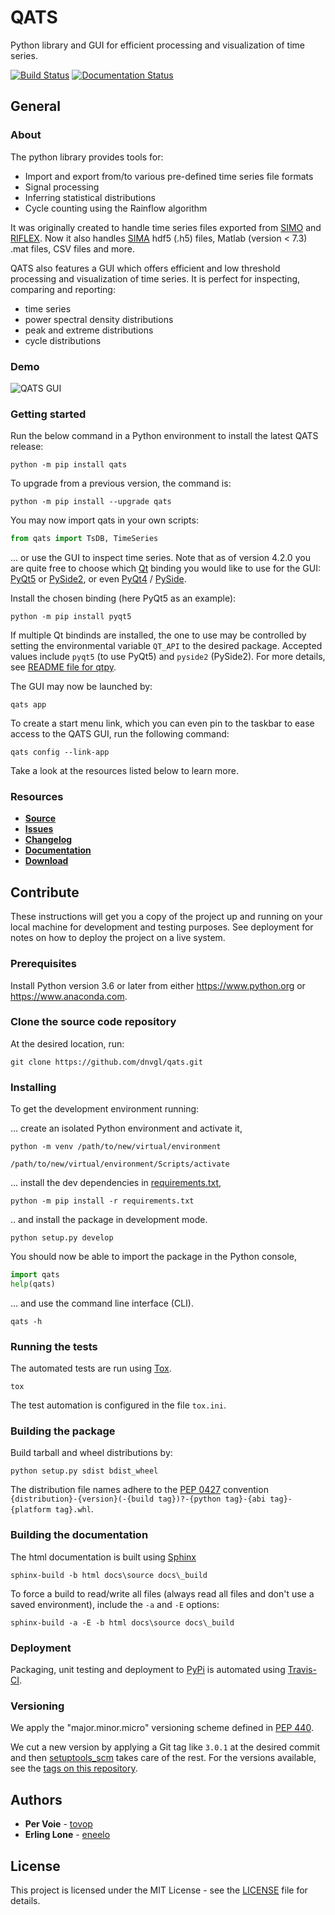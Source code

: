 # QATS

Python library and GUI for efficient processing and visualization of time series.

[![Build Status](https://travis-ci.com/dnvgl/qats.svg?branch=master)](https://travis-ci.com/dnvgl/qats)
[![Documentation Status](https://readthedocs.org/projects/qats/badge/?version=latest)](https://qats.readthedocs.io/en/latest/?badge=latest)


## General

### About

The python library provides tools for:
- Import and export from/to various pre-defined time series file formats
- Signal processing
- Inferring statistical distributions
- Cycle counting using the Rainflow algorithm

It was originally created to handle time series files exported from [SIMO](https://www.dnvgl.com/services/complex-multibody-calculations-simo-2311) 
and [RIFLEX](https://www.dnvgl.com/services/riser-analysis-software-for-marine-riser-systems-riflex-2312). Now it also
handles [SIMA](https://www.dnvgl.com/services/marine-operations-and-mooring-analysis-software-sima-2324) hdf5 (.h5) files, 
Matlab (version < 7.3) .mat files, CSV files and more.  

QATS also features a GUI which offers efficient and low threshold processing and visualization of time series. It is
perfect for inspecting, comparing and reporting:
- time series
- power spectral density distributions
- peak and extreme distributions
- cycle distributions

### Demo

![QATS GUI](https://raw.githubusercontent.com/dnvgl/qats/master/docs/source/demo.gif)

### Getting started

Run the below command in a Python environment to install the latest QATS release:

```console
python -m pip install qats
```

To upgrade from a previous version, the command is:

```console
python -m pip install --upgrade qats
```

You may now import qats in your own scripts:

```python
from qats import TsDB, TimeSeries
```

... or use the GUI to inspect time series. Note that as of version 4.2.0 you are quite free to choose which 
[Qt](https://www.qt.io) binding you would like to use for the GUI: [PyQt5](https://pypi.org/project/PyQt5/) or 
[PySide2](https://pypi.org/project/PySide2/), or even [PyQt4](https://pypi.org/project/PyQt4/) / 
[PySide](https://pypi.org/project/PySide/).

Install the chosen binding (here PyQt5 as an example):

```console
python -m pip install pyqt5
```

If multiple Qt bindinds are installed, the one to use may be controlled by setting the environmental variable `QT_API` to the desired package. Accepted values include `pyqt5` (to use PyQt5) and `pyside2` (PySide2). For more details, see [README file for qtpy](https://github.com/spyder-ide/qtpy/blob/master/README.md).

The GUI may now be launched by:

```console
qats app
```

To create a start menu link, which you can even pin to the taskbar to ease access to the 
QATS GUI, run the following command:

```console
qats config --link-app
```

Take a look at the resources listed below to learn more.

### Resources

* [**Source**](https://github.com/dnvgl/qats)
* [**Issues**](https://github.com/dnvgl/qats/issues)
* [**Changelog**](https://github.com/dnvgl/qats/blob/master/CHANGELOG.md)
* [**Documentation**](https://qats.readthedocs.io)
* [**Download**](https://pypi.org/project/qats/)

## Contribute

These instructions will get you a copy of the project up and running on your local machine for development and testing 
purposes. See deployment for notes on how to deploy the project on a live system.

### Prerequisites

Install Python version 3.6 or later from either https://www.python.org or https://www.anaconda.com.

### Clone the source code repository

At the desired location, run: 

```git clone https://github.com/dnvgl/qats.git```

### Installing

To get the development environment running:

... create an isolated Python environment and activate it,

```console
python -m venv /path/to/new/virtual/environment

/path/to/new/virtual/environment/Scripts/activate
```

... install the dev dependencies in [requirements.txt](requirements.txt),

```console
python -m pip install -r requirements.txt
```

.. and install the package in development mode.

```console
python setup.py develop
```

You should now be able to import the package in the Python console,

```python
import qats
help(qats)
```

... and use the command line interface (CLI).

```console
qats -h
```

### Running the tests

The automated tests are run using [Tox](https://tox.readthedocs.io/en/latest/).

```console
tox
```

The test automation is configured in the file `tox.ini`.

### Building the package

Build tarball and wheel distributions by:

```console
python setup.py sdist bdist_wheel
```

The distribution file names adhere to the [PEP 0427](https://www.python.org/dev/peps/pep-0427/#file-name-convention) 
convention `{distribution}-{version}(-{build tag})?-{python tag}-{abi tag}-{platform tag}.whl`.

### Building the documentation

The html documentation is built using [Sphinx](http://www.sphinx-doc.org/en/master)

```console
sphinx-build -b html docs\source docs\_build
```

To force a build to read/write all files (always read all files and don't use a saved environment), include the `-a` and `-E` options:

```console
sphinx-build -a -E -b html docs\source docs\_build
```

### Deployment
Packaging, unit testing and deployment to [PyPi](https://pypi.org/project/qats/) is automated using 
[Travis-CI](https://travis-ci.com).

### Versioning

We apply the "major.minor.micro" versioning scheme defined in [PEP 440](https://www.python.org/dev/peps/pep-0440/).

We cut a new version by applying a Git tag like `3.0.1` at the desired commit and then 
[setuptools_scm](https://github.com/pypa/setuptools_scm/#setup-py-usage) takes care of the rest. For the versions 
available, see the [tags on this repository](https://github.com/dnvgl/qats/tags). 

## Authors

* **Per Voie** - [tovop](https://github.com/tovop)
* **Erling Lone** - [eneelo](https://github.com/eneelo)

## License

This project is licensed under the MIT License - see the [LICENSE](LICENSE) file for details.
